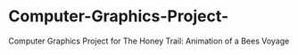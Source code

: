 # Computer-Graphics-Project-
Computer Graphics Project for The Honey Trail: Animation of a Bees Voyage
